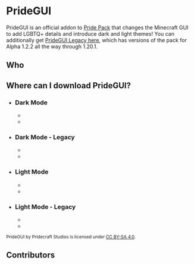 <!-- Copyright (c) 2023-2024 Pridecraft Studios & contributors
	 SPDX-License-Identifier: CC-BY-SA-4.0
	 https://git.pridecraft.gay/website/blob/HEAD/LICENSE-CC-BY-SA-4.0 -->
<script lang="ts">
import Badge from '$lib/components/BadgeRaw.svelte';
import Badges from '$lib/components/Badges.svelte';
import Developers from '$lib/components/Developers.svelte';
import Picture from '$lib/components/Picture.svelte';

import { Modrinth, GitHubDownloads, GitHubCommits } from '$lib/shields';
import { Who, Socials, Donate, Rosette } from '$lib/boilerplate';
</script>

<!-- Clyde had this so I'm adding it too -->
<!-- ^ what does this meannnn -->

# PrideGUI

<aside class="shields">
<Modrinth modid="pridegui"/>
<GitHubDownloads modid="pridegui" />
<GitHubCommits modid="pridegui" />
</aside>

PrideGUI is an official addon to [Pride Pack](/pridepack) that changes the Minecraft GUI
to add LGBTQ+ details and introduce dark and light themes!
You can additionally get [PrideGUI Legacy here](https://modrinth.com/project/pridegui-legacy),
which has versions of the pack for Alpha 1.2.2 all the way through 1.20.1.

<Picture name="pridegui-dark/banner" order="avif" original="avif"
	alt="The PrideGUI banner, featuring various inventories, and the options menu."
/>

<Donate/>

## Who

<Who/>

## Where can I download PrideGUI?

<ul class="varied">
<li class="pridegui dark">
	<h3><Rosette type="gay no-bg">Dark Mode</Rosette></h3>
	<ul class="badges">
	<li><Badge id="modrinth" rel="me" link="https://modrinth.com/resourcepack/pridegui" ext="svg" head="Available on" name="Modrinth"/></li>
	<li><Badge id="github" rel="me" link="https://git.pridecraft.gay/pridegui" ext="svg" head="Available on" name="GitHub"/></li>
	</ul>
</li>
<li class="pridegui dark legacy">
	<h3><Rosette type="gay no-bg">Dark Mode - Legacy</Rosette></h3>
	<ul class="badges">
	<li><Badge id="modrinth" rel="me" link="https://modrinth.com/resourcepack/pridegui-legacy" ext="svg" head="Available on" name="Modrinth"/></li>
	<li><Badge id="github" rel="me" link="https://git.pridecraft.gay/pridegui/branches/all?query=legacy" ext="svg" head="Available on" name="GitHub"/></li>
	</ul>
</li>
<li class="pridegui light">
	<h3><Rosette type="lesbian no-bg">Light Mode</Rosette></h3>
	<ul class="badges">
	<li><Badge id="modrinth" rel="me" link="https://modrinth.com/resourcepack/pridegui-light" ext="svg" head="Available on" name="Modrinth"/></li>
	<li><Badge id="github" rel="me" link="https://git.pridecraft.gay/pridegui/tree/light/main" ext="svg" head="Available on" name="GitHub"/></li>
	</ul>
</li>
<li class="pridegui light legacy">
	<h3><Rosette type="lesbian no-bg">Light Mode - Legacy</Rosette></h3>
	<ul class="badges">
	<li><Badge id="modrinth" rel="me" link="https://modrinth.com/resourcepack/pridegui-legacy-light" ext="svg" head="Available on" name="Modrinth"/></li>
	<li><Badge id="github" rel="me" link="https://git.pridecraft.gay/pridegui/branches/all?query=light%2Flegacy" ext="svg" head="Available on" name="GitHub"/></li>
	</ul>
</li>
</ul>

<small>

PrideGUI by Pridecraft Studios is licensed under [CC BY-SA 4.0](https://creativecommons.org/licenses/by-sa/4.0/).
</small>

<Socials/>

## Contributors

<Developers type="small"/>
